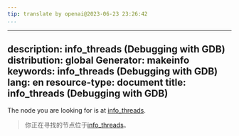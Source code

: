 ```yaml
---
tip: translate by openai@2023-06-23 23:26:42
...
```

---
description: info_threads (Debugging with GDB)
distribution: global
Generator: makeinfo
keywords: info_threads (Debugging with GDB)
lang: en
resource-type: document
title: info_threads (Debugging with GDB)
---

The node you are looking for is at [info_threads](Threads.html#info_005fthreads).

> 你正在寻找的节点位于[info_threads](Threads.html#info_005fthreads)。
